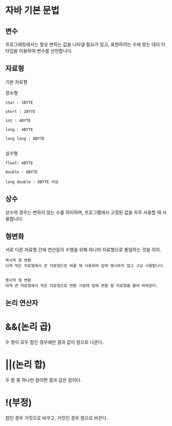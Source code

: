 # 자바 기본 문법

## 변수


프로그래밍에서는 항상 변하는 값을 나타낼 필요가 있고, 표현하려는 수에 맞는 데이
터 타입을 이용하여 변수를 선언합니다.


## 자료형

기본 자료형

정수형

```
char : 1BYTE

short : 2BYTE

int : 4BYTE

long : 4BYTE

long long : 8BYTE
 
```

실수형

```
float: 4BYTE

double : 8BYTE

long double : 8BYTE 이상

```

## 상수

상수의 경우는 변하지 않는 수를 의미하며, 프로그램에서 고정된 값을 자주 사용할 때 사용합니다.

## 형변화

서로 다른 자료형 간에 연산등의 수행을 위해 하나의 자료형으로 통일하는 것을 의미.

```
묵시적 형 변환
댜게 작은 자료형에서 큰 자료형으로 바꿀 때 사용하며 앞에 명시하지 않고 그냥 사용합니다.


명시적 형 변환
대게 큰 자료형에서 작은 자료형으로 변환 시킬때 앞에 변환 할 자료형을 붙여 바꿔준다.
```

## 논리 연산자

# &&(논리 곱)

두 항이 모두 참인 경우에만 결과 값이 참으로 나온다.

# ||(논리 합)

두 항 중 하나만 참이면 결과 값은 참이다.

# !(부정)

참인 경우 거짓으로 바꾸고, 거짓인 경우 참으로 바꾼다.


